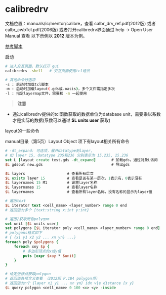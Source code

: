
# calibredrv

文档位置：manuals/ic/mentor/calibre，查看 calbr_drv_ref.pdf(2012版) 或者 calbr_cwbTcl.pdf(2006版)
或者打开calibredrv界面通过 help -> Open User Manual 查看
以下示例以 **2012** 版本为例。

[参考脚本](../scripts/calibredrv.tcl)

启动

```sh
# 进入交互页面，默认打开 gui
calibredrv -shell   # 交互页面使用tcl语法

# 其他命令行选项
-s : 启动时加载tcl脚本
-m : 启动时加载layout(.gds或.oasis)，多个文件需指定多次
-l : 指定layermap文件，需要和 -m 一起使用
```

> **注意**

* 通过calibredrv提供的tcl函数获取的数据单位为database unit，需要乘以系数才是实际的数据(系数可以通过 **$L units user** 获取)

layout的一些命令

manual目录（第5页）Layout Object 项下有layout相关所有命令

```tcl
# -dt_expand: 可选项，展开datatype到layer, 
# 如 layer 15, datatype 235和236 分别表示为 15.235, 15.236
set L [layout create test.gds -dt_expand]       # 加载gds，通过对象L访问
$L gdsout new.gds                               # 导出gds

$L layers                   # 查看所有层次
$L exists layer 15          # 查看是否有某一层次，1表示有，0表示没有
$L layernames 15 M1         # 设置layer名称
$L layernames 15            # 查看layer名称
$L layernames               # 查看所有layer名称，没有名称的显示为layer值
```

```tcl
# 遍历text
$L iterator text <cell_name> <layer_number> range 0 end
# 返回值为多个 {text:string x:int y:int}

# 遍历/获取所有polygon
set unit [$L units user]
set polygons [$L iterator poly <cell_name> <layer_number> range 0 end]
# polygons格式如下
# { {x1 y1 x2 y2 ... xn yn} ...}
foreach poly $polygons {
    foreach xoy $p {
        # 多边形顶点的x或y值
        puts [expr $xoy * $unit]
    }
}

# 给定坐标点获取polygon
# 返回值各项含义查看 （2012版 P.184 polygon项）
# 返回值为n个 {layer x1 y1 ... xn yn} idx v|e distance {x y}
$L query polygon <cell_name> 0 100 <x> <y> -inside
```
